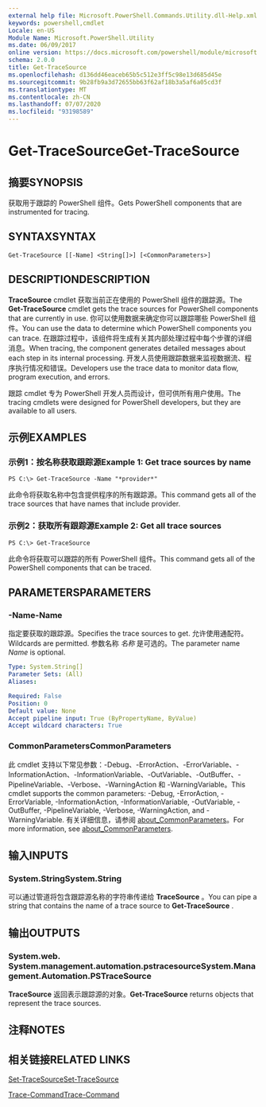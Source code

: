 ```yaml
---
external help file: Microsoft.PowerShell.Commands.Utility.dll-Help.xml
keywords: powershell,cmdlet
Locale: en-US
Module Name: Microsoft.PowerShell.Utility
ms.date: 06/09/2017
online version: https://docs.microsoft.com/powershell/module/microsoft.powershell.utility/get-tracesource?view=powershell-6&WT.mc_id=ps-gethelp
schema: 2.0.0
title: Get-TraceSource
ms.openlocfilehash: d136dd46eaceb65b5c512e3ff5c98e13d685d45e
ms.sourcegitcommit: 9b28fb9a3d72655bb63f62af18b3a5af6a05cd3f
ms.translationtype: MT
ms.contentlocale: zh-CN
ms.lasthandoff: 07/07/2020
ms.locfileid: "93198589"
---
```

# <span data-ttu-id="88ebb-103">Get-TraceSource</span><span class="sxs-lookup"><span data-stu-id="88ebb-103">Get-TraceSource</span></span>

## <span data-ttu-id="88ebb-104">摘要</span><span class="sxs-lookup"><span data-stu-id="88ebb-104">SYNOPSIS</span></span>
<span data-ttu-id="88ebb-105">获取用于跟踪的 PowerShell 组件。</span><span class="sxs-lookup"><span data-stu-id="88ebb-105">Gets PowerShell components that are instrumented for tracing.</span></span>

## <span data-ttu-id="88ebb-106">SYNTAX</span><span class="sxs-lookup"><span data-stu-id="88ebb-106">SYNTAX</span></span>

```
Get-TraceSource [[-Name] <String[]>] [<CommonParameters>]
```

## <span data-ttu-id="88ebb-107">DESCRIPTION</span><span class="sxs-lookup"><span data-stu-id="88ebb-107">DESCRIPTION</span></span>

<span data-ttu-id="88ebb-108">**TraceSource** cmdlet 获取当前正在使用的 PowerShell 组件的跟踪源。</span><span class="sxs-lookup"><span data-stu-id="88ebb-108">The **Get-TraceSource** cmdlet gets the trace sources for PowerShell components that are currently in use.</span></span>
<span data-ttu-id="88ebb-109">你可以使用数据来确定你可以跟踪哪些 PowerShell 组件。</span><span class="sxs-lookup"><span data-stu-id="88ebb-109">You can use the data to determine which PowerShell components you can trace.</span></span>
<span data-ttu-id="88ebb-110">在跟踪过程中，该组件将生成有关其内部处理过程中每个步骤的详细消息。</span><span class="sxs-lookup"><span data-stu-id="88ebb-110">When tracing, the component generates detailed messages about each step in its internal processing.</span></span>
<span data-ttu-id="88ebb-111">开发人员使用跟踪数据来监视数据流、程序执行情况和错误。</span><span class="sxs-lookup"><span data-stu-id="88ebb-111">Developers use the trace data to monitor data flow, program execution, and errors.</span></span>

<span data-ttu-id="88ebb-112">跟踪 cmdlet 专为 PowerShell 开发人员而设计，但可供所有用户使用。</span><span class="sxs-lookup"><span data-stu-id="88ebb-112">The tracing cmdlets were designed for PowerShell developers, but they are available to all users.</span></span>

## <span data-ttu-id="88ebb-113">示例</span><span class="sxs-lookup"><span data-stu-id="88ebb-113">EXAMPLES</span></span>

### <span data-ttu-id="88ebb-114">示例1：按名称获取跟踪源</span><span class="sxs-lookup"><span data-stu-id="88ebb-114">Example 1: Get trace sources by name</span></span>

```
PS C:\> Get-TraceSource -Name "*provider*"
```

<span data-ttu-id="88ebb-115">此命令将获取名称中包含提供程序的所有跟踪源。</span><span class="sxs-lookup"><span data-stu-id="88ebb-115">This command gets all of the trace sources that have names that include provider.</span></span>

### <span data-ttu-id="88ebb-116">示例2：获取所有跟踪源</span><span class="sxs-lookup"><span data-stu-id="88ebb-116">Example 2: Get all trace sources</span></span>

```
PS C:\> Get-TraceSource
```

<span data-ttu-id="88ebb-117">此命令将获取可以跟踪的所有 PowerShell 组件。</span><span class="sxs-lookup"><span data-stu-id="88ebb-117">This command gets all of the PowerShell components that can be traced.</span></span>

## <span data-ttu-id="88ebb-118">PARAMETERS</span><span class="sxs-lookup"><span data-stu-id="88ebb-118">PARAMETERS</span></span>

### <span data-ttu-id="88ebb-119">-Name</span><span class="sxs-lookup"><span data-stu-id="88ebb-119">-Name</span></span>

<span data-ttu-id="88ebb-120">指定要获取的跟踪源。</span><span class="sxs-lookup"><span data-stu-id="88ebb-120">Specifies the trace sources to get.</span></span>
<span data-ttu-id="88ebb-121">允许使用通配符。</span><span class="sxs-lookup"><span data-stu-id="88ebb-121">Wildcards are permitted.</span></span>
<span data-ttu-id="88ebb-122">参数名称 *名称* 是可选的。</span><span class="sxs-lookup"><span data-stu-id="88ebb-122">The parameter name *Name* is optional.</span></span>

```yaml
Type: System.String[]
Parameter Sets: (All)
Aliases:

Required: False
Position: 0
Default value: None
Accept pipeline input: True (ByPropertyName, ByValue)
Accept wildcard characters: True
```

### <span data-ttu-id="88ebb-123">CommonParameters</span><span class="sxs-lookup"><span data-stu-id="88ebb-123">CommonParameters</span></span>

<span data-ttu-id="88ebb-124">此 cmdlet 支持以下常见参数：-Debug、-ErrorAction、-ErrorVariable、-InformationAction、-InformationVariable、-OutVariable、-OutBuffer、-PipelineVariable、-Verbose、-WarningAction 和 -WarningVariable。</span><span class="sxs-lookup"><span data-stu-id="88ebb-124">This cmdlet supports the common parameters: -Debug, -ErrorAction, -ErrorVariable, -InformationAction, -InformationVariable, -OutVariable, -OutBuffer, -PipelineVariable, -Verbose, -WarningAction, and -WarningVariable.</span></span> <span data-ttu-id="88ebb-125">有关详细信息，请参阅 [about_CommonParameters](https://go.microsoft.com/fwlink/?LinkID=113216)。</span><span class="sxs-lookup"><span data-stu-id="88ebb-125">For more information, see [about_CommonParameters](https://go.microsoft.com/fwlink/?LinkID=113216).</span></span>

## <span data-ttu-id="88ebb-126">输入</span><span class="sxs-lookup"><span data-stu-id="88ebb-126">INPUTS</span></span>

### <span data-ttu-id="88ebb-127">System.String</span><span class="sxs-lookup"><span data-stu-id="88ebb-127">System.String</span></span>

<span data-ttu-id="88ebb-128">可以通过管道将包含跟踪源名称的字符串传递给 **TraceSource** 。</span><span class="sxs-lookup"><span data-stu-id="88ebb-128">You can pipe a string that contains the name of a trace source to **Get-TraceSource** .</span></span>

## <span data-ttu-id="88ebb-129">输出</span><span class="sxs-lookup"><span data-stu-id="88ebb-129">OUTPUTS</span></span>

### <span data-ttu-id="88ebb-130">System.web. System.management.automation.pstracesource</span><span class="sxs-lookup"><span data-stu-id="88ebb-130">System.Management.Automation.PSTraceSource</span></span>

<span data-ttu-id="88ebb-131">**TraceSource** 返回表示跟踪源的对象。</span><span class="sxs-lookup"><span data-stu-id="88ebb-131">**Get-TraceSource** returns objects that represent the trace sources.</span></span>

## <span data-ttu-id="88ebb-132">注释</span><span class="sxs-lookup"><span data-stu-id="88ebb-132">NOTES</span></span>

## <span data-ttu-id="88ebb-133">相关链接</span><span class="sxs-lookup"><span data-stu-id="88ebb-133">RELATED LINKS</span></span>

[<span data-ttu-id="88ebb-134">Set-TraceSource</span><span class="sxs-lookup"><span data-stu-id="88ebb-134">Set-TraceSource</span></span>](Set-TraceSource.md)

[<span data-ttu-id="88ebb-135">Trace-Command</span><span class="sxs-lookup"><span data-stu-id="88ebb-135">Trace-Command</span></span>](Trace-Command.md)
